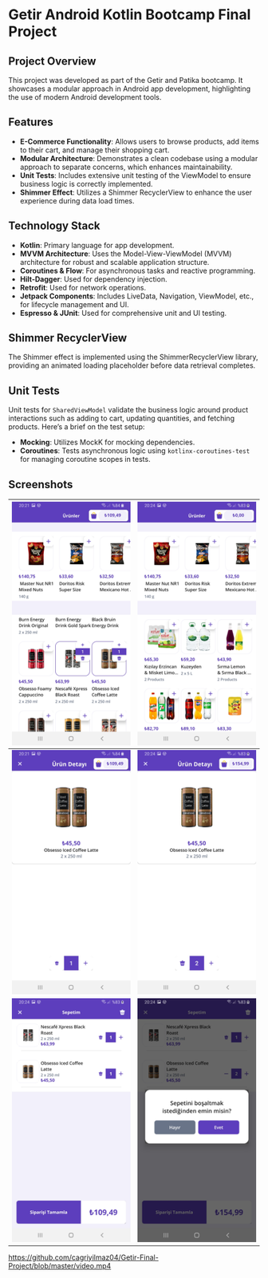 # Getir Android Kotlin Bootcamp Final Project


## Project Overview
This project was developed as part of the Getir and Patika bootcamp. It showcases a modular approach in Android app development, highlighting the use of modern Android development tools.

## Features
- **E-Commerce Functionality**: Allows users to browse products, add items to their cart, and manage their shopping cart.
- **Modular Architecture**: Demonstrates a clean codebase using a modular approach to separate concerns, which enhances maintainability.
- **Unit Tests**: Includes extensive unit testing of the ViewModel to ensure business logic is correctly implemented.
- **Shimmer Effect**: Utilizes a Shimmer RecyclerView to enhance the user experience during data load times.

## Technology Stack
- **Kotlin**: Primary language for app development.
- **MVVM Architecture**: Uses the Model-View-ViewModel (MVVM) architecture for robust and scalable application structure.
- **Coroutines & Flow**: For asynchronous tasks and reactive programming.
- **Hilt-Dagger**: Used for dependency injection.
- **Retrofit**: Used for network operations.
- **Jetpack Components**: Includes LiveData, Navigation, ViewModel, etc., for lifecycle management and UI.
- **Espresso & JUnit**: Used for comprehensive unit and UI testing.

## Shimmer RecyclerView
The Shimmer effect is implemented using the ShimmerRecyclerView library, providing an animated loading placeholder before data retrieval completes.

## Unit Tests
Unit tests for `SharedViewModel` validate the business logic around product interactions such as adding to cart, updating quantities, and fetching products. Here’s a brief on the test setup:
- **Mocking**: Utilizes MockK for mocking dependencies.
- **Coroutines**: Tests asynchronous logic using `kotlinx-coroutines-test` for managing coroutine scopes in tests.
## Screenshots

| ![Product Listing Screen](4.jpg) | ![Product Listing Screen New](5.jpg) |
|----------------------------------|--------------------------------------|
| ![Detail Screen](1.jpg)         | ![Detail Screen New](3.jpg)          |
| ![Shopping Cart Screen](2.jpg)  | ![Shopping Cart Screen](6.jpg)       |

https://github.com/cagriyilmaz04/Getir-Final-Project/blob/master/video.mp4
